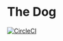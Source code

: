 # The Dog

[![CircleCI](https://circleci.com/gh/mvfsillva/the-dog.svg?style=svg&circle-token=5c4f5d9a1e009d2747932aa67761ebb7645d3634)](https://circleci.com/gh/mvfsillva/the-dog)
